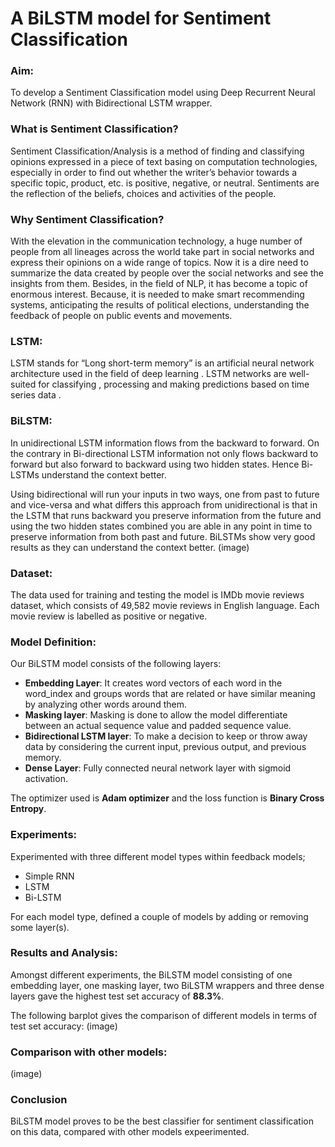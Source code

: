 # A BiLSTM model for Sentiment Classification

### Aim:
To develop a Sentiment Classification model using Deep Recurrent Neural Network (RNN) with Bidirectional LSTM wrapper.

### What is Sentiment Classification?
Sentiment Classification/Analysis is a method of finding and classifying opinions expressed in a piece of text basing on computation technologies, especially in order to find out whether the writer’s behavior towards a specific topic, product, etc. is positive, negative, or neutral.
Sentiments are the reflection of the beliefs, choices and activities of the people.

### Why Sentiment Classification?
With the elevation in the communication technology, a huge number of people from all lineages across the world take part in social networks and express their opinions on a wide range of topics. Now it is a dire need to summarize the data created by people over the social networks and see the insights from them. Besides, in the field of NLP, it has become a topic of enormous interest. Because, it is needed to make smart recommending systems, anticipating the results of political elections, understanding the feedback of people on public events and movements.

### LSTM:
LSTM stands for “Long short-term memory” is an artificial neural network architecture used in the field of deep learning . LSTM networks are well-suited for classifying , processing and making predictions based on time series data .

### BiLSTM:
In unidirectional LSTM information flows from the backward to forward. On the contrary in Bi-directional LSTM information not only flows backward to forward but also forward to backward using two hidden states. Hence Bi-LSTMs understand the context better.

Using bidirectional will run your inputs in two ways, one from past to future and vice-versa  and what differs this approach from unidirectional is that in the LSTM that runs backward you preserve information from the future and using the two hidden states combined you are able in any point in time to preserve information from both past and future. BiLSTMs show very good results as they can understand the context better.
(image)

### Dataset:
The data used for training and testing the model is IMDb movie reviews dataset, which consists of 49,582 movie reviews in English language. Each movie review is labelled as positive or negative.

### Model Definition:
Our BiLSTM model consists of the following layers:
- **Embedding Layer**: It creates word vectors of each word in the word_index and groups words that are related or have similar meaning by analyzing other words around them.
- **Masking layer**: Masking is done to allow the model differentiate between an actual sequence value and padded sequence value.
- **Bidirectional LSTM layer**: To make a decision to keep or throw away data by considering the current input, previous output, and previous memory. 
- **Dense Layer**: Fully connected neural network layer with sigmoid activation.

The optimizer used is **Adam optimizer** and the loss function is **Binary Cross Entropy**.

### Experiments:
Experimented with three different model types within feedback models;
- Simple RNN
- LSTM
- Bi-LSTM 

For each model type, defined a couple of models by adding or removing some layer(s).

### Results and Analysis:
Amongst different experiments, the BiLSTM model consisting of one embedding layer, one masking layer, two BiLSTM wrappers and three dense layers gave the highest test set accuracy of **88.3%**.

The following barplot gives the comparison of different models in terms of test set accuracy:
(image)

### Comparison with other models:
(image)

### Conclusion

BiLSTM model proves to be the best classifier for sentiment classification on this data, compared with other models expeerimented.
